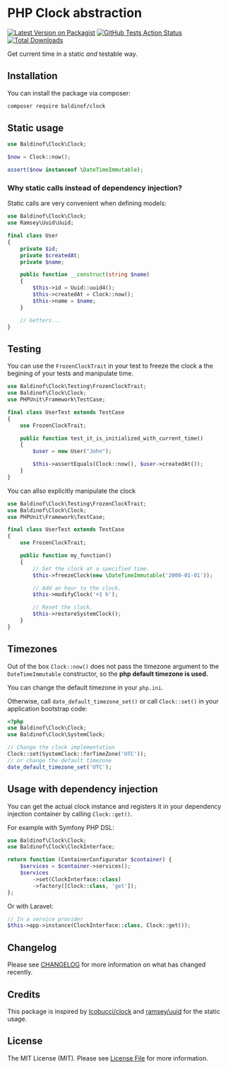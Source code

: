 # PHP Clock abstraction

[![Latest Version on Packagist](https://img.shields.io/packagist/v/baldinof/clock.svg?style=flat-square)](https://packagist.org/packages/baldinof/clock)
[![GitHub Tests Action Status](https://img.shields.io/github/workflow/status/baldinof/clock/Tests)](https://github.com/baldinof/clock/actions?query=workflow%3Arun-tests+branch%3Amaster)
[![Total Downloads](https://img.shields.io/packagist/dt/baldinof/clock.svg?style=flat-square)](https://packagist.org/packages/baldinof/clock)

Get current time in a static _and_ testable way.

## Installation

You can install the package via composer:

```bash
composer require baldinof/clock
```

## Static usage

```php
use Baldinof\Clock\Clock;

$now = Clock::now();

assert($now instanceof \DateTimeImmutable);
```

### Why static calls instead of dependency injection?

Static calls are very convenient when defining models:

```php
use Baldinof\Clock\Clock;
use Ramsey\Uuid\Uuid;

final class User
{
    private $id;
    private $createdAt;
    private $name;

    public function __construct(string $name)
    {
        $this->id = Uuid::uuid4();
        $this->createdAt = Clock::now();
        $this->name = $name;
    }

    // Getters...
}
```

## Testing

You can use the `FrozenClockTrait` in your test to freeze the clock a the begining of your tests and manipulate time.

```php
use Baldinof\Clock\Testing\FrozenClockTrait;
use Baldinof\Clock\Clock;
use PHPUnit\Framework\TestCase;

final class UserTest extends TestCase
{
    use FrozenClockTrait;

    public function test_it_is_initialized_with_current_time()
    {
        $user = new User("John");

        $this->assertEquals(Clock::now(), $user->createdAt());
    }
}
```

You can allso explicitly manipulate the clock
```php
use Baldinof\Clock\Testing\FrozenClockTrait;
use Baldinof\Clock\Clock;
use PHPUnit\Framework\TestCase;

final class UserTest extends TestCase
{
    use FrozenClockTrait;

    public function my_function()
    {
        // Set the clock at a specified time.
        $this->freezeClock(new \DateTimeImmutable('2000-01-01'));

        // Add an hour to the clock.
        $this->modifyClock('+1 h');

        // Reset the clock.
        $this->restoreSystemClock();
    }
}
```


## Timezones

Out of the box `Clock::now()` does not pass the timezone argument to the `DateTimeImmutable` constructor, so the **php default timezone is used.**

You can change the default timezone in your `php.ini`.

Otherwise, call `date_default_timezone_set()` or call `Clock::set()` in your application bootstrap code:

```php
<?php
use Baldinof\Clock\Clock;
use Baldinof\Clock\SystemClock;

// Change the clock implementation
Clock::set(SystemClock::forTimeZone('UTC'));
// or change the default timezone
date_default_timezone_set('UTC');
```

## Usage with dependency injection

You can get the actual clock instance and registers it in your dependency injection container by calling `Clock::get()`.

For example with Symfony PHP DSL:

```php
use Baldinof\Clock\Clock;
use Baldinof\Clock\ClockInterface;

return function (ContainerConfigurator $container) {
    $services = $container->services();
    $services
        ->set(ClockInterface::class)
        ->factory([Clock::class, 'get']);
};
```

Or with Laravel:

```php
// In a service provider
$this->app->instance(ClockInterface::class, Clock::get());
```

## Changelog

Please see [CHANGELOG](CHANGELOG.md) for more information on what has changed recently.

## Credits

This package is inspired by [lcobucci/clock](https://github.com/lcobucci/clock) and [ramsey/uuid](https://github.com/ramsey/uuid) for the static usage.

## License

The MIT License (MIT). Please see [License File](LICENSE.md) for more information.

